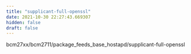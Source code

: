 ```yaml
---
title: "supplicant-full-openssl"
date: 2021-10-30 22:27:43.669307
hidden: false
draft: false
---
```


bcm27xx/bcm2711/package_feeds_base_hostapd/supplicant-full-openssl

